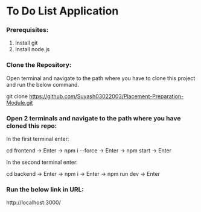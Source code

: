 # To Do List Application

### Prerequisites:
1. Install git
2. Install node.js

### Clone the Repository:
Open terminal and navigate to the path where you have to clone this project and run the below command.

git clone https://github.com/Suyash03022003/Placement-Preparation-Module.git

### Open 2 terminals and navigate to the path where you have cloned this repo:
In the first terminal enter: 

cd frontend -> Enter -> npm i --force -> Enter -> npm start -> Enter


In the second terminal enter:

cd backend -> Enter -> npm i -> Enter -> npm run dev -> Enter

### Run the below link in URL:
http://localhost:3000/

